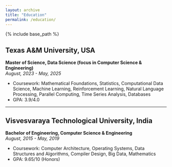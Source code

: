```yaml
---
layout: archive
title: "Education"
permalink: /education/
---
```


{% include base_path %}

## Texas A&M University, USA
**Master of Science, Data Science (focus in Computer Science & Engineering)**<br>
*August, 2023 - May, 2025*
- Coursework: Mathematical Foundations, Statistics, Computational Data Science, Machine Learning, Reinforcement Learning, Natural Language Processing, Parallel Computing, Time Series Analysis, Databases
- GPA: 3.9/4.0

---

## Visvesvaraya Technological University, India
**Bachelor of Engineering, Computer Science & Engineering**<br>
*August, 2015 - May, 2019*
- Coursework: Computer Architecture, Operating Systems, Data Structures and Algorithms, Compiler Design, Big Data, Mathematics
- GPA: 9.65/10 (Honors)
